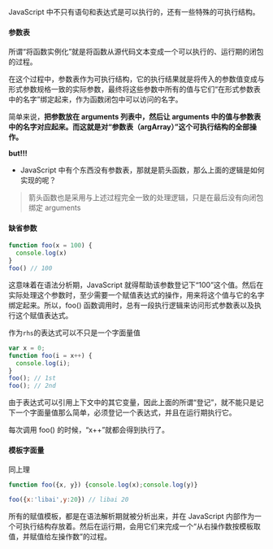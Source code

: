 JavaScript 中不只有语句和表达式是可以执行的，还有一些特殊的可执行结构。

#### 参数表

所谓“将函数实例化”就是将函数从源代码文本变成一个可以执行的、运行期的闭包的过程。



在这个过程中，参数表作为可执行结构，它的执行结果就是将传入的参数值变成与形式参数规格一致的实际参数，最终将这些参数中所有的值与它们“在形式参数表中的名字”绑定起来，作为函数闭包中可以访问的名字。



简单来说，**把参数放在 arguments 列表中，然后让 arguments 中的值与参数表中的名字对应起来。而这就是对“参数表（argArray）”这个可执行结构的全部操作。**



**but!!!**

* JavaScript 中有个东西没有参数表，那就是箭头函数，那么上面的逻辑是如何实现的呢？

> 箭头函数也是采用与上述过程完全一致的处理逻辑，只是在最后没有向闭包绑定 arguments 



#### 缺省参数

```javascript
function foo(x = 100) {
  console.log(x)
}
foo() // 100
```

这意味着在语法分析期，JavaScript 就得帮助该参数登记下“100”这个值。然后在实际处理这个参数时，至少需要一个赋值表达式的操作，用来将这个值与它的名字绑定起来。所以，foo() 函数调用时，总有一段执行逻辑来访问形式参数表以及执行这个赋值表达式。



作为`rhs`的表达式可以不只是一个字面量值

```javascript
var x = 0;
function foo(i = x++) {
  console.log(i);
}
foo(); // 1st
foo(); // 2nd
```

由于表达式可以引用上下文中的其它变量，因此上面的所谓“登记”，就不能只是记下一个字面量值那么简单，必须登记一个表达式，并且在运行期执行它。



每次调用 foo() 的时候，“x++”就都会得到执行了。

#### 模板字面量

同上理

```javascript
function foo({x, y}) {console.log(x);console.log(y)}

foo({x:'libai',y:20}) // libai 20
```

所有的赋值模板，都是在语法解析期就被分析出来，并在 JavaScript 内部作为一个可执行结构存放着。然后在运行期，会用它们来完成一个“从右操作数按模板取值，并赋值给左操作数”的过程。
